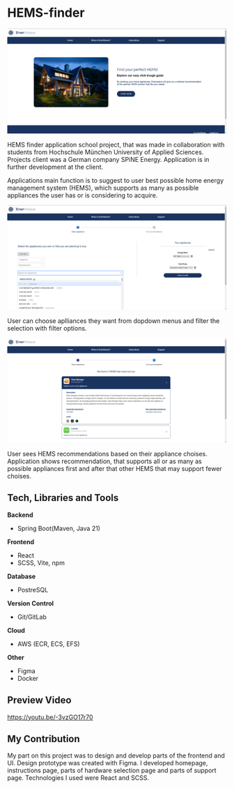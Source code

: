 # HEMS-finder

![Screenshot](Screenshots/EnerWeave_homepage.png)

HEMS finder application school project, that was made in collaboration with students from Hochschule München University of Applied Sciences. 
Projects client was a German company SPiNE Energy. Application is in further development at the client.

Applications main function is to suggest to user best possible home energy management system (HEMS), which supports as many as possible appliances the user has or is considering to acquire.

![Screenshot](Screenshots/EnerWeave_appliances.png)

User can choose aplliances they want from dopdown menus and filter the selection with filter options. 

![Screenshot](Screenshots/EnerWeave_results.png)

User sees HEMS recommendations based on their appliance choises. Application shows recommendation, that supports all or as many as possible appliances first 
and after that other HEMS that may support fewer choises.

## Tech, Libraries and Tools

**Backend**
- Spring Boot(Maven, Java 21)

**Frontend**
- React
- SCSS, Vite, npm

**Database**
- PostreSQL

**Version Control**
- Git/GitLab

**Cloud**
- AWS (ECR, ECS, EFS)

**Other**
- Figma
- Docker

## Preview Video

https://youtu.be/-3vzGO17r70

## My Contribution

My part on this project was to design and develop parts of the frontend and UI. Design prototype was created with Figma. 
I developed homepage, instructions page, parts of hardware selection page and parts of support page. Technologies I used were React and SCSS.
